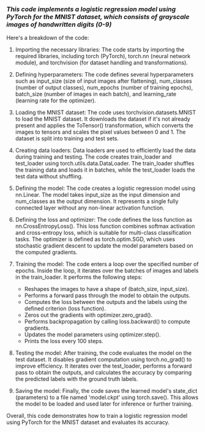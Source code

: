 ### *This code implements a logistic regression model using PyTorch for the MNIST dataset, which consists of grayscale images of handwritten digits (0-9)*

Here's a breakdown of the code:

1. Importing the necessary libraries: The code starts by importing the required libraries, including torch (PyTorch), torch.nn (neural network module), and torchvision (for dataset handling and transformations).

2. Defining hyperparameters: The code defines several hyperparameters such as input_size (size of input images after flattening), num_classes (number of output classes), num_epochs (number of training epochs), batch_size (number of images in each batch), and learning_rate (learning rate for the optimizer).

3. Loading the MNIST dataset: The code uses torchvision.datasets.MNIST to load the MNIST dataset. It downloads the dataset if it's not already present and applies the ToTensor() transformation, which converts the images to tensors and scales the pixel values between 0 and 1. The dataset is split into training and test sets.

4. Creating data loaders: Data loaders are used to efficiently load the data during training and testing. The code creates train_loader and test_loader using torch.utils.data.DataLoader. The train_loader shuffles the training data and loads it in batches, while the test_loader loads the test data without shuffling.

5. Defining the model: The code creates a logistic regression model using nn.Linear. The model takes input_size as the input dimension and num_classes as the output dimension. It represents a single fully connected layer without any non-linear activation function.

6. Defining the loss and optimizer: The code defines the loss function as nn.CrossEntropyLoss(). This loss function combines softmax activation and cross-entropy loss, which is suitable for multi-class classification tasks. The optimizer is defined as torch.optim.SGD, which uses stochastic gradient descent to update the model parameters based on the computed gradients.

7. Training the model: The code enters a loop over the specified number of epochs. Inside the loop, it iterates over the batches of images and labels in the train_loader. It performs the following steps:
   - Reshapes the images to have a shape of (batch_size, input_size).
   - Performs a forward pass through the model to obtain the outputs.
   - Computes the loss between the outputs and the labels using the defined criterion (loss function).
   - Zeros out the gradients with optimizer.zero_grad().
   - Performs backpropagation by calling loss.backward() to compute gradients.
   - Updates the model parameters using optimizer.step().
   - Prints the loss every 100 steps.

8. Testing the model: After training, the code evaluates the model on the test dataset. It disables gradient computation using torch.no_grad() to improve efficiency. It iterates over the test_loader, performs a forward pass to obtain the outputs, and calculates the accuracy by comparing the predicted labels with the ground truth labels.

9. Saving the model: Finally, the code saves the learned model's state_dict (parameters) to a file named 'model.ckpt' using torch.save(). This allows the model to be loaded and used later for inference or further training.

Overall, this code demonstrates how to train a logistic regression model using PyTorch for the MNIST dataset and evaluates its accuracy.
